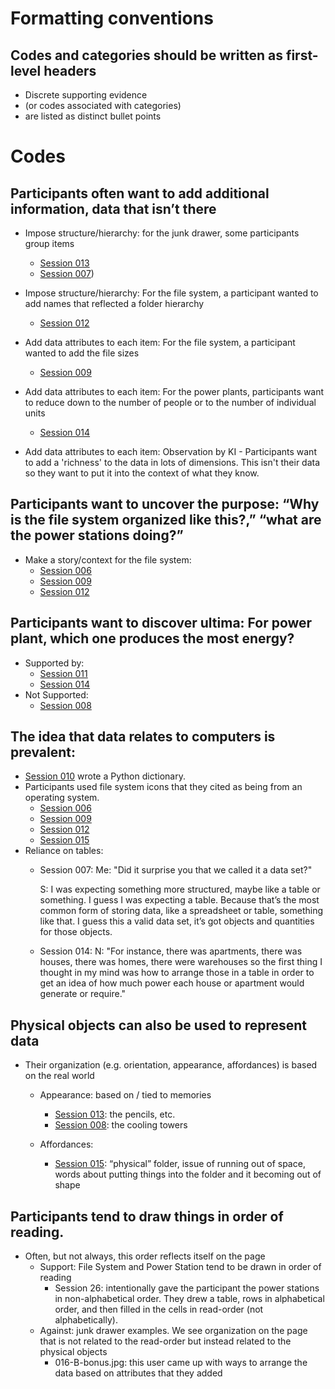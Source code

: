 Formatting conventions
======================

## Codes and categories should be written as first-level headers
  - Discrete supporting evidence
  - (or codes associated with categories)
  - are listed as distinct bullet points

Codes
=====
## Participants often want to add additional information, data that isn’t there

  - Impose structure/hierarchy: for the junk drawer, some participants group items 
    - [Session 013](https://mfr.osf.io/render?url=https://osf.io/dgzrs/?direct%26mode=render%26action=download%26mode=render)
    - [Session 007](https://mfr.osf.io/render?url=https://osf.io/hsy7q/?direct%26mode=render%26action=download%26mode=render))

  - Impose structure/hierarchy: For the file system, a participant wanted to add names that reflected a folder hierarchy
    - [Session 012](https://mfr.osf.io/render?url=https://osf.io/4aphc/?direct%26mode=render%26action=download%26mode=render)

  - Add data attributes to each item: For the file system, a participant wanted to add the file sizes
      - [Session 009](https://mfr.osf.io/render?url=https://osf.io/6n7pa/?direct%26mode=render%26action=download%26mode=render) 

  - Add data attributes to each item: For the power plants, participants want to reduce down to the number of people or to the number of individual units 
    - [Session 014](https://mfr.osf.io/render?url=https://osf.io/dm3ak/?direct%26mode=render%26action=download%26mode=render)
  - Add data attributes to each item: Observation by KI - Participants want to add a 'richness' to the data in lots of dimensions. This isn't their data so they want to put it into the context of what they know.

## Participants want to uncover the purpose: “Why is the file system organized like this?,” “what are the power stations doing?”
  - Make a story/context for the file system: 
    - [Session 006](https://mfr.osf.io/render?url=https://osf.io/kj4nt/?direct%26mode=render%26action=download%26mode=render)
    - [Session 009](https://mfr.osf.io/render?url=https://osf.io/6n7pa/?direct%26mode=render%26action=download%26mode=render)
    - [Session 012](https://mfr.osf.io/render?url=https://osf.io/4aphc/?direct%26mode=render%26action=download%26mode=render)

## Participants want to discover ultima: For power plant, which one produces the most energy?   
  - Supported by:
    - [Session 011](https://mfr.osf.io/render?url=https://osf.io/kaemj/?direct%26mode=render%26action=download%26mode=render)
    - [Session 014](https://mfr.osf.io/render?url=https://osf.io/dm3ak/?direct%26mode=render%26action=download%26mode=render)
  - Not Supported:
    - [Session 008](https://mfr.osf.io/render?url=https://osf.io/47sng/?direct%26mode=render%26action=download%26mode=render)

## The idea that data relates to computers is prevalent: 
  - [Session 010](https://mfr.osf.io/render?url=https://osf.io/kgv76/?direct%26mode=render%26action=download%26mode=render) wrote a Python dictionary. 
  - Participants used file system icons that they cited as being from an operating system.
    - [Session 006](https://mfr.osf.io/render?url=https://osf.io/kj4nt/?direct%26mode=render%26action=download%26mode=render)
    - [Session 009](https://mfr.osf.io/render?url=https://osf.io/6n7pa/?direct%26mode=render%26action=download%26mode=render)
    - [Session 012](https://mfr.osf.io/render?url=https://osf.io/4aphc/?direct%26mode=render%26action=download%26mode=render)
    - [Session 015](https://mfr.osf.io/render?url=https://osf.io/y487f/?direct%26mode=render%26action=download%26mode=render)
  - Reliance on tables: 
    - Session 007: 
      Me: "Did it surprise you that we called it a data set?" 

      S: I was expecting something more structured, maybe like a table or something. I guess I was expecting a table. Because that’s the most common form of storing data, like a spreadsheet or table, something like that. I guess this a valid data set, it’s got objects and quantities for those objects.  
    - Session 014: 
      N: "For instance, there was apartments, there was houses, there was homes, there were warehouses so the first thing I thought in my mind was how to arrange those in a table in order to get an idea of how much power each house or apartment would generate or require."



## Physical objects can also be used to represent data
  - Their organization (e.g. orientation, appearance, affordances) is based on the real world

    - Appearance: based on / tied to memories
      - [Session 013](https://mfr.osf.io/render?url=https://osf.io/dgzrs/?direct%26mode=render%26action=download%26mode=render): the pencils, etc. 
      - [Session 008](https://mfr.osf.io/render?url=https://osf.io/47sng/?direct%26mode=render%26action=download%26mode=render): the cooling towers 

    - Affordances: 
      - [Session 015](https://mfr.osf.io/render?url=https://osf.io/y487f/?direct%26mode=render%26action=download%26mode=render): “physical” folder, issue of running out of space, words about putting things into the folder and it becoming out of shape

## Participants tend to draw things in order of reading.
  - Often, but not always, this order reflects itself on the page
    - Support: File System and Power Station tend to be drawn in order of reading
      - Session 26: intentionally gave the participant the power stations in non-alphabetical order. They drew a table, rows in alphabetical order, and then filled in the cells in read-order (not alphabetically).
    - Against: junk drawer examples. We see organization on the page that is not related to the read-order but instead related to the physical objects
      - 016-B-bonus.jpg: this user came up with ways to arrange the data based on attributes that they added

